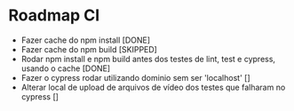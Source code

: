 # Roadmap CI

- Fazer cache do npm install [DONE]
- Fazer cache do npm build [SKIPPED]
- Rodar npm install e npm build antes dos testes de lint, test e cypress, usando o cache [DONE]
- Fazer o cypress rodar utilizando dominio sem ser 'localhost' []
- Alterar local de upload de arquivos de vídeo dos testes que falharam no cypress []
